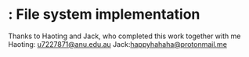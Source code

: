# : File system implementation
Thanks to Haoting and Jack, who completed this work together with me 
Haoting: u7227871@anu.edu.au
Jack:happyhahaha@protonmail.me
